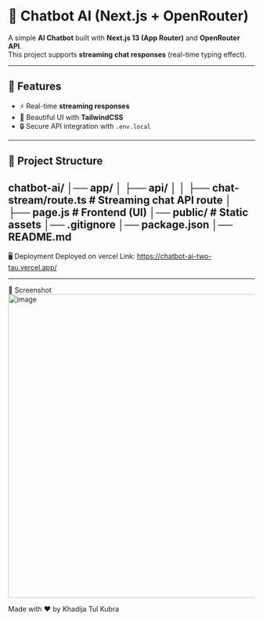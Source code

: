 # 🤖 Chatbot AI (Next.js + OpenRouter)

A simple **AI Chatbot** built with **Next.js 13 (App Router)** and **OpenRouter API**.  
This project supports **streaming chat responses** (real-time typing effect).

---

## 🚀 Features
- ⚡ Real-time **streaming responses**  
- 🎨 Beautiful UI with **TailwindCSS**  
- 🔒 Secure API integration with `.env.local`

---

## 📂 Project Structure
chatbot-ai/
│── app/
│ ├── api/
│ │ ├── chat-stream/route.ts # Streaming chat API route
│ ├── page.js # Frontend (UI)
│── public/ # Static assets
│── .gitignore
│── package.json
│── README.md
---
🖥️ Deployment
Deployed on vercel
Link: https://chatbot-ai-two-tau.vercel.app/

---
📸 Screenshot
<img width="1365" height="619" alt="image" src="https://github.com/user-attachments/assets/4ae89d5d-30d8-4d5b-a8ca-01296b7ce1e0" />





Made with ❤️ by Khadija Tul Kubra
